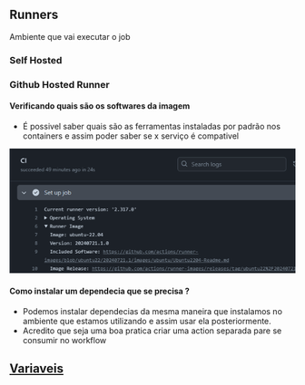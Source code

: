## Runners 
Ambiente que vai executar o job 

### Self Hosted

### Github Hosted Runner

#### Verificando quais são os softwares da imagem
- É possivel saber quais são as ferramentas instaladas por padrão nos containers e assim poder saber se x serviço é compativel

![Localização das dependencias da imagem ](assets/Pasted%20image%2020240726223333.png)
#### Como instalar um dependecia que se precisa ? 
- Podemos instalar dependecias da mesma maneira que instalamos no ambiente que estamos utilizando e assim usar ela posteriormente. 
- Acredito que seja uma boa pratica criar uma action separada pare se consumir no workflow

## [Variaveis](https://docs.github.com/en/actions/learn-github-actions/variables#default-environment-variables)


